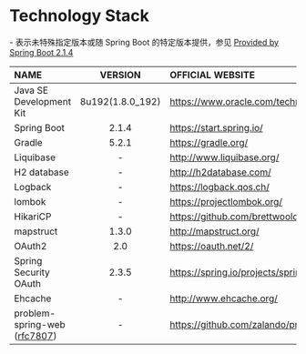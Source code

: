 # Technology Stack

\- 表示未特殊指定版本或随 Spring Boot 的特定版本提供，参见 [Provided by Spring Boot 2.1.4](https://docs.spring.io/spring-boot/docs/2.1.4.RELEASE/reference/htmlsingle/#appendix-dependency-versions ) 

| NAME | VERSION | OFFICIAL WEBSITE |
|:------|:------:|:------|
| Java SE Development Kit | 8u192(1.8.0_192) | https://www.oracle.com/technetwork/java/javase/downloads/index.html |
| Spring Boot | 2.1.4 | https://start.spring.io/ |
| Gradle | 5.2.1 | https://gradle.org/ |
| Liquibase | - | http://www.liquibase.org/ |
| H2 database | - | http://h2database.com/ |
| Logback | - | https://logback.qos.ch/ |
| lombok | - | https://projectlombok.org/ |
| HikariCP | - | https://github.com/brettwooldridge/HikariCP |
| mapstruct | 1.3.0 | http://mapstruct.org/ |
| OAuth2 | 2.0 | https://oauth.net/2/ |
| Spring Security OAuth | 2.3.5 | https://spring.io/projects/spring-security-oauth |
| Ehcache | - | http://www.ehcache.org/ |
| problem-spring-web ([rfc7807](https://tools.ietf.org/html/rfc7807))| - | https://github.com/zalando/problem-spring-web 





